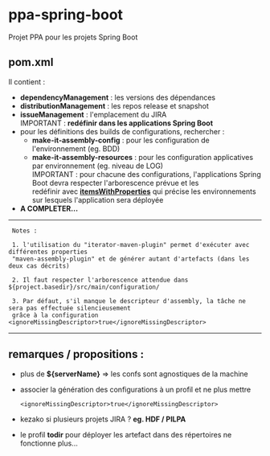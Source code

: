 # ppa-spring-boot

Projet PPA pour les projets Spring Boot

## pom.xml

Il contient :
- **dependencyManagement** : les versions des dépendances
- **distributionManagement** : les repos release et snapshot
- **issueManagement** : l'emplacement du JIRA   
IMPORTANT : **redéfinir _<jira-project>_ dans les applications Spring Boot**
- pour les définitions des builds de configurations, rechercher :
    - **make-it-assembly-config** : pour les configuration de l'environnement (eg. BDD)
    - **make-it-assembly-resources** : pour les configuration applicatives par environnement (eg. niveau de LOG)  
    IMPORTANT : pour chacune des configurations, l'applications Spring Boot devra respecter l'arborescence prévue et les  
    redéfinir avec **[itemsWithProperties](https://khmarbaise.github.io/iterator-maven-plugin/iterator-mojo.html)** qui précise les environnements sur lesquels l'application sera déployée
- **A COMPLETER...**
---
     Notes : 
     
     1. l'utilisation du "iterator-maven-plugin" permet d'exécuter avec différentes properties 
     "maven-assembly-plugin" et de générer autant d'artefacts (dans les deux cas décrits)
     
     2. Il faut respecter l'arborescence attendue dans ${project.basedir}/src/main/configuration/ 
     
     3. Par défaut, s'il manque le descripteur d'assembly, la tâche ne sera pas effectuée silencieusement
     grâce à la configuration <ignoreMissingDescriptor>true</ignoreMissingDescriptor>  
---     


## remarques / propositions :
- plus de **${serverName}** => les confs sont agnostiques de la machine
- associer la génération des configurations à un profil et ne plus mettre 
    ```
    <ignoreMissingDescriptor>true</ignoreMissingDescriptor>
    ``` 
- kezako si plusieurs projets JIRA ? **eg. HDF / PILPA**
    
- le profil **todir** pour déployer les artefact dans des répertoires ne fonctionne plus... 
 